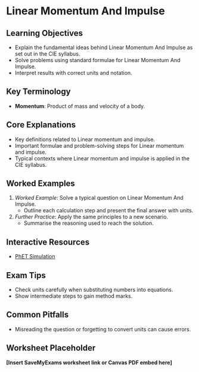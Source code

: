 # Linear Momentum And Impulse

## Learning Objectives
- Explain the fundamental ideas behind Linear Momentum And Impulse as set out in the CIE syllabus.
- Solve problems using standard formulae for Linear Momentum And Impulse.
- Interpret results with correct units and notation.

## Key Terminology
- **Momentum**: Product of mass and velocity of a body.

## Core Explanations
- Key definitions related to Linear momentum and impulse.
- Important formulae and problem-solving steps for Linear momentum and impulse.
- Typical contexts where Linear momentum and impulse is applied in the CIE syllabus.

## Worked Examples
1. *Worked Example*: Solve a typical question on Linear Momentum And Impulse.
   - Outline each calculation step and present the final answer with units.
2. *Further Practice*: Apply the same principles to a new scenario.
   - Summarise the reasoning used to reach the solution.

## Interactive Resources
- [PhET Simulation](https://phet.colorado.edu/)

## Exam Tips
- Check units carefully when substituting numbers into equations.
- Show intermediate steps to gain method marks.

## Common Pitfalls
- Misreading the question or forgetting to convert units can cause errors.

## Worksheet Placeholder
**[Insert SaveMyExams worksheet link or Canvas PDF embed here]**
